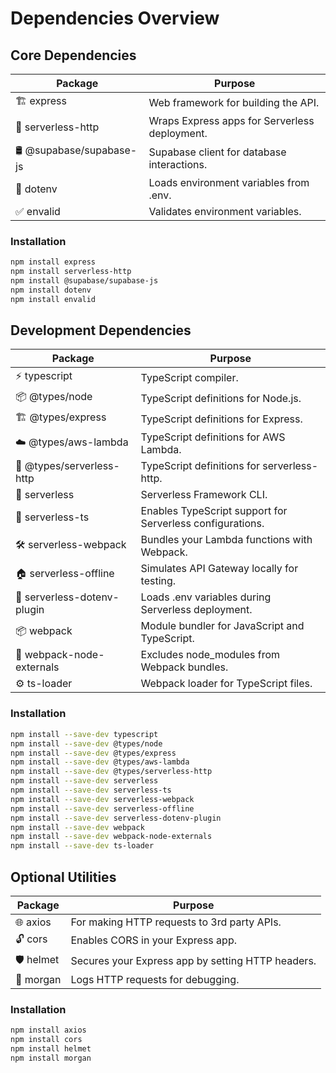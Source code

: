 # Dependencies Overview

## Core Dependencies
| Package | Purpose |
|---------|---------|
| 🏗️ express | Web framework for building the API. |
| 🔁 serverless-http | Wraps Express apps for Serverless deployment. |
| 🛢️ @supabase/supabase-js | Supabase client for database interactions. |
| 🔐 dotenv | Loads environment variables from .env. |
| ✅ envalid | Validates environment variables. |

### Installation
```bash
npm install express
npm install serverless-http
npm install @supabase/supabase-js
npm install dotenv
npm install envalid
```

## Development Dependencies
| Package | Purpose |
|---------|---------|
| ⚡ typescript | TypeScript compiler. |
| 📦 @types/node | TypeScript definitions for Node.js. |
| 🏗️ @types/express | TypeScript definitions for Express. |
| ☁️ @types/aws-lambda | TypeScript definitions for AWS Lambda. |
| 🔁 @types/serverless-http | TypeScript definitions for serverless-http. |
| 🚀 serverless | Serverless Framework CLI. |
| 📝 serverless-ts | Enables TypeScript support for Serverless configurations. |
| 🛠️ serverless-webpack | Bundles your Lambda functions with Webpack. |
| 🏠 serverless-offline | Simulates API Gateway locally for testing. |
| 🔐 serverless-dotenv-plugin | Loads .env variables during Serverless deployment. |
| 📦 webpack | Module bundler for JavaScript and TypeScript. |
| 🚫 webpack-node-externals | Excludes node_modules from Webpack bundles. |
| ⚙️ ts-loader | Webpack loader for TypeScript files. |

### Installation
```bash
npm install --save-dev typescript
npm install --save-dev @types/node
npm install --save-dev @types/express
npm install --save-dev @types/aws-lambda
npm install --save-dev @types/serverless-http
npm install --save-dev serverless
npm install --save-dev serverless-ts
npm install --save-dev serverless-webpack
npm install --save-dev serverless-offline
npm install --save-dev serverless-dotenv-plugin
npm install --save-dev webpack
npm install --save-dev webpack-node-externals
npm install --save-dev ts-loader
```

## Optional Utilities
| Package | Purpose |
|---------|---------|
| 🌐 axios | For making HTTP requests to 3rd party APIs. |
| 🔓 cors | Enables CORS in your Express app. |
| 🛡️ helmet | Secures your Express app by setting HTTP headers. |
| 📜 morgan | Logs HTTP requests for debugging. |

### Installation
```bash
npm install axios
npm install cors
npm install helmet
npm install morgan
```

